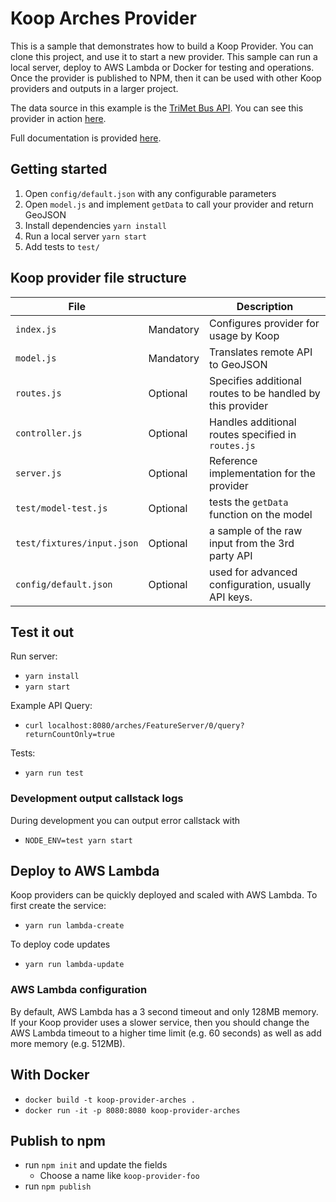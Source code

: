 # Koop Arches Provider

This is a sample that demonstrates how to build a Koop Provider. You can clone this project, and use it to start a new provider. This sample can run a local server, deploy to AWS Lambda or Docker for testing and operations. Once the provider is published to NPM, then it can be used with other Koop providers and outputs in a larger project.

The data source in this example is the [TriMet Bus API](https://developer.trimet.org). You can see this provider in action [here](http://dcdev.maps.arcgis.com/home/item.html?id=2603e7e3f10742f78093edf8ea2adfd8#visualize).

Full documentation is provided [here](https://koopjs.github.io/docs/usage/provider).

## Getting started

1. Open `config/default.json` with any configurable parameters
1. Open `model.js` and implement `getData` to call your provider and return GeoJSON
1. Install dependencies `yarn install`
1. Run a local server `yarn start`
1. Add tests to `test/`

## Koop provider file structure

| File | | Description |
| --- | --- | --- |
| `index.js` | Mandatory | Configures provider for usage by Koop |
| `model.js` | Mandatory | Translates remote API to GeoJSON |
| `routes.js` | Optional | Specifies additional routes to be handled by this provider |
| `controller.js` | Optional | Handles additional routes specified in `routes.js` |
| `server.js` | Optional | Reference implementation for the provider |
| `test/model-test.js` | Optional | tests the `getData` function on the model |
| `test/fixtures/input.json` | Optional | a sample of the raw input from the 3rd party API |
| `config/default.json` | Optional | used for advanced configuration, usually API keys. |


## Test it out
Run server:
- `yarn install`
- `yarn start`

Example API Query:
- `curl localhost:8080/arches/FeatureServer/0/query?returnCountOnly=true`

Tests:
- `yarn run test`

### Development output callstack logs

During development you can output error callstack with

- `NODE_ENV=test yarn start`


## Deploy to AWS Lambda

Koop providers can be quickly deployed and scaled with AWS Lambda. To first create the service:

- `yarn run lambda-create`

To deploy code updates

- `yarn run lambda-update`

### AWS Lambda configuration

By default, AWS Lambda has a 3 second timeout and only 128MB memory. If your Koop provider uses a slower service, then you should change the AWS Lambda timeout to a higher time limit (e.g. 60 seconds) as well as add more memory (e.g. 512MB).

## With Docker

- `docker build -t koop-provider-arches .`
- `docker run -it -p 8080:8080 koop-provider-arches`

## Publish to npm

- run `npm init` and update the fields
  - Choose a name like `koop-provider-foo`
- run `npm publish`
